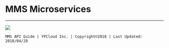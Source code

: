 # MMS Microservices

---

![](/assets/MMS.png)

```
MMS API Guide | YPCloud Inc. | Copyright©2018 | Last Updated: 2018/04/28
```



